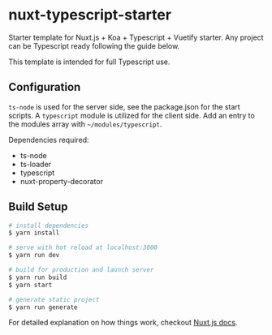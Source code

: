 # nuxt-typescript-starter

Starter template for Nuxt.js + Koa + Typescript + Vuetify starter. Any project
can be Typescript ready following the guide below.

This template is intended for full Typescript use.

## Configuration

`ts-node` is used for the server side, see the package.json for the start
scripts. A `typescript` module is utilized for the client side. Add an entry
to the modules array with `~/modules/typescript`.

Dependencies required:

- ts-node
- ts-loader
- typescript
- nuxt-property-decorator

## Build Setup

```bash
# install dependencies
$ yarn install

# serve with hot reload at localhost:3000
$ yarn run dev

# build for production and launch server
$ yarn run build
$ yarn start

# generate static project
$ yarn run generate
```

For detailed explanation on how things work, checkout [Nuxt.js docs](https://nuxtjs.org).
